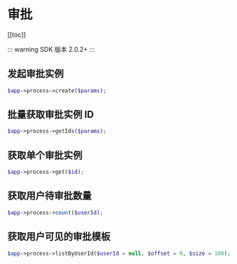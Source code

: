 # 审批

[[toc]]

::: warning
SDK 版本 2.0.2+
:::

## 发起审批实例

```php
$app->process->create($params);
```

## 批量获取审批实例 ID

```php
$app->process->getIds($params);
```

## 获取单个审批实例

```php
$app->process->get($id);
```

## 获取用户待审批数量

```php
$app->process->count($userId);
```

## 获取用户可见的审批模板

```php
$app->process->listByUserId($userId = null, $offset = 0, $size = 100);
```
